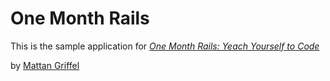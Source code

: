 # One Month Rails

This is the sample application for 
[*One Month Rails: Yeach Yourself to Code*](http://onemonthrails.com)

by [Mattan Griffel](http://mattangriffel.com)